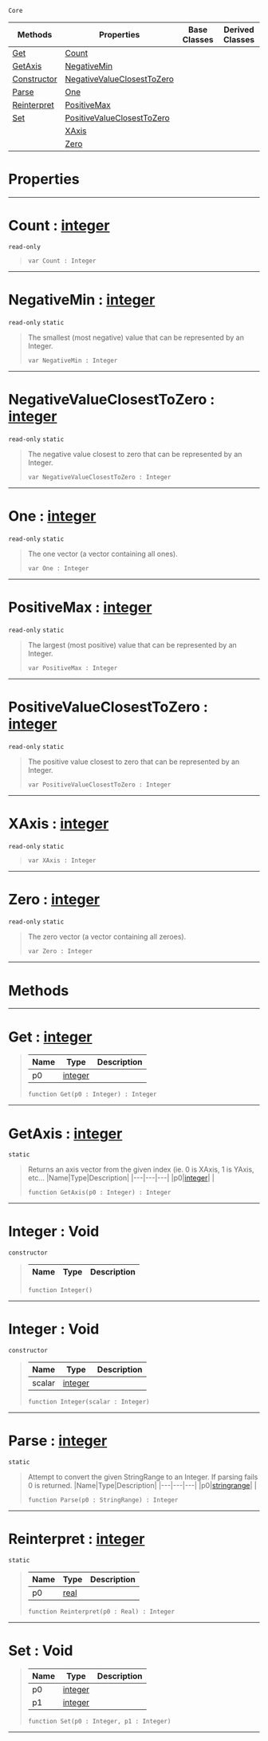  `Core`

|Methods|Properties|Base Classes|Derived Classes|
|---|---|---|---|
|[ Get](integer.md#get-zilch-engine-document)|[ Count](integer.md#count-zilch-engine-docume)| | |
|[ GetAxis](integer.md#getaxis-zilch-engine-docu)|[ NegativeMin](integer.md#negativemin-zilch-engine)| | |
|[ Constructor](integer.md#integer-void)|[ NegativeValueClosestToZero](integer.md#negativevalueclosesttoze)| | |
|[ Parse](integer.md#parse-zilch-engine-docume)|[ One](integer.md#one-zilch-engine-document)| | |
|[ Reinterpret](integer.md#reinterpret-zilch-engine)|[ PositiveMax](integer.md#positivemax-zilch-engine)| | |
|[ Set](integer.md#set-void)|[ PositiveValueClosestToZero](integer.md#positivevalueclosesttoze)| | |
| |[ XAxis](integer.md#xaxis-zilch-engine-docume)| | |
| |[ Zero](integer.md#zilch-zilch-engine-documen)| | |


 #  Properties


---  
 #  Count : [integer](integer.md)

 `read-only`

> 
> ``` lang=cpp, name=Nada
> var Count : Integer


---  
 #  NegativeMin : [integer](integer.md)

 `read-only` `static`

> The smallest (most negative) value that can be represented by an Integer.
> ``` lang=cpp, name=Nada
> var NegativeMin : Integer


---  
 #  NegativeValueClosestToZero : [integer](integer.md)

 `read-only` `static`

> The negative value closest to zero that can be represented by an Integer.
> ``` lang=cpp, name=Nada
> var NegativeValueClosestToZero : Integer


---  
 #  One : [integer](integer.md)

 `read-only` `static`

> The one vector (a vector containing all ones).
> ``` lang=cpp, name=Nada
> var One : Integer


---  
 #  PositiveMax : [integer](integer.md)

 `read-only` `static`

> The largest (most positive) value that can be represented by an Integer.
> ``` lang=cpp, name=Nada
> var PositiveMax : Integer


---  
 #  PositiveValueClosestToZero : [integer](integer.md)

 `read-only` `static`

> The positive value closest to zero that can be represented by an Integer.
> ``` lang=cpp, name=Nada
> var PositiveValueClosestToZero : Integer


---  
 #  XAxis : [integer](integer.md)

 `read-only` `static`

> 
> ``` lang=cpp, name=Nada
> var XAxis : Integer


---  
 #  Zero : [integer](integer.md)

 `read-only` `static`

> The zero vector (a vector containing all zeroes).
> ``` lang=cpp, name=Nada
> var Zero : Integer


---  
 #  Methods


---  
 #  Get : [integer](integer.md)

> 
> |Name|Type|Description|
> |---|---|---|
> |p0|[integer](integer.md)| |
> ``` lang=cpp, name=Nada
> function Get(p0 : Integer) : Integer
> ``` 


---  
 #  GetAxis : [integer](integer.md)

 `static`

> Returns an axis vector from the given index (ie. 0 is XAxis, 1 is YAxis, etc...
> |Name|Type|Description|
> |---|---|---|
> |p0|[integer](integer.md)| |
> ``` lang=cpp, name=Nada
> function GetAxis(p0 : Integer) : Integer
> ``` 


---  
 #  Integer : Void

 `constructor`

> 
> |Name|Type|Description|
> |---|---|---|
> ``` lang=cpp, name=Nada
> function Integer()
> ``` 


---  
 #  Integer : Void

 `constructor`

> 
> |Name|Type|Description|
> |---|---|---|
> |scalar|[integer](integer.md)| |
> ``` lang=cpp, name=Nada
> function Integer(scalar : Integer)
> ``` 


---  
 #  Parse : [integer](integer.md)

 `static`

> Attempt to convert the given StringRange to an Integer. If parsing fails 0 is returned.
> |Name|Type|Description|
> |---|---|---|
> |p0|[stringrange](stringrange.md)| |
> ``` lang=cpp, name=Nada
> function Parse(p0 : StringRange) : Integer
> ``` 


---  
 #  Reinterpret : [integer](integer.md)

 `static`

> 
> |Name|Type|Description|
> |---|---|---|
> |p0|[real](real.md)| |
> ``` lang=cpp, name=Nada
> function Reinterpret(p0 : Real) : Integer
> ``` 


---  
 #  Set : Void

> 
> |Name|Type|Description|
> |---|---|---|
> |p0|[integer](integer.md)| |
> |p1|[integer](integer.md)| |
> ``` lang=cpp, name=Nada
> function Set(p0 : Integer, p1 : Integer)
> ``` 


---  
 

 